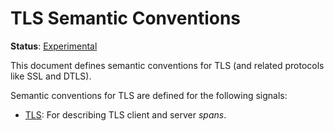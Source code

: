 <!--- Hugo front matter used to generate the website version of this page:
linkTitle: URL
path_base_for_github_subdir:
  from: content/en/docs/specs/semconv/url/_index.md
  to: url/README.md
--->

# TLS Semantic Conventions

**Status**: [Experimental][DocumentStatus]

This document defines semantic conventions for TLS (and related protocols like SSL and DTLS).

Semantic conventions for TLS are defined for the following signals:

* [TLS](tls-spans.md): For describing TLS client and server *spans*.

[DocumentStatus]: https://github.com/open-telemetry/opentelemetry-specification/tree/v1.22.0/specification/document-status.md
